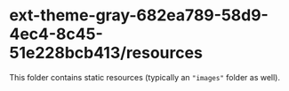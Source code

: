 # ext-theme-gray-682ea789-58d9-4ec4-8c45-51e228bcb413/resources

This folder contains static resources (typically an `"images"` folder as well).
